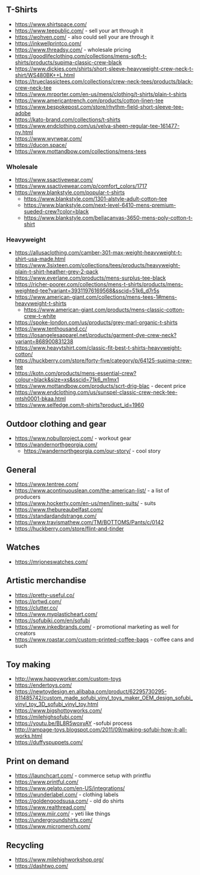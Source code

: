 ## T-Shirts

- https://www.shirtspace.com/
- https://www.teepublic.com/ - sell your art through it
- https://wohven.com/ - also could sell your are through it
- https://inkwellprintco.com/
- https://www.threadsy.com/ - wholesale pricing
- https://goodlifeclothing.com/collections/mens-soft-t-shirts/products/supima-classic-crew-black
- https://www.dickies.com/shirts/short-sleeve-heavyweight-crew-neck-t-shirt/WS480BK++L.html
- https://trueclassictees.com/collections/crew-neck-tees/products/black-crew-neck-tee
- https://www.mrporter.com/en-us/mens/clothing/t-shirts/plain-t-shirts
- https://www.americantrench.com/products/cotton-linen-tee
- https://www.bespokepost.com/store/rhythm-field-short-sleeve-tee-adobe
- https://kato-brand.com/collections/t-shirts
- https://www.endclothing.com/us/velva-sheen-regular-tee-161477-ny.html
- https://www.wyrwear.com/
- https://ducon.space/
- https://www.mottandbow.com/collections/mens-tees

### Wholesale

- https://www.ssactivewear.com/
- https://www.ssactivewear.com/p/comfort_colors/1717
- https://www.blankstyle.com/popular-t-shirts
  - https://www.blankstyle.com/1301-alstyle-adult-cotton-tee
  - https://www.blankstyle.com/next-level-6410-mens-premium-sueded-crew?color=black
  - https://www.blankstyle.com/bellacanvas-3650-mens-poly-cotton-t-shirt

### Heavyweight

- https://allusaclothing.com/camber-301-max-weight-heavyweight-t-shirt-usa-made.html
- https://www.3sixteen.com/collections/tees/products/heavyweight-plain-t-shirt-heather-grey-2-pack
- https://www.everlane.com/products/mens-surplus-tee-black
- https://richer-poorer.com/collections/mens-t-shirts/products/mens-weighted-tee?variant=39311976169568&sscid=51k6_d7r5s
- https://www.american-giant.com/collections/mens-tees-1#mens-heavyweight-t-shirts
  - https://www.american-giant.com/products/mens-classic-cotton-crew-t-white
- https://spoke-london.com/us/products/grey-marl-organic-t-shirts
- https://www.tenthousand.cc/
- https://losangelesapparel.net/products/garment-dye-crew-neck?variant=868900831238
- https://www.heavytshirt.com/classic-fit-best-t-shirts-heavyweight-cotton/
- https://huckberry.com/store/forty-five/category/p/64125-supima-crew-tee
- https://kotn.com/products/mens-essential-crew?colour=black&size=xs&sscid=71k6_m1mx1
- https://www.mottandbow.com/products/scrt-drig-blac - decent price
- https://www.endclothing.com/us/sunspel-classic-crew-neck-tee-mtsh0001-bkaa.html
- https://www.selfedge.com/t-shirts?product_id=1960

## Outdoor clothing and gear

- https://www.nobullproject.com/ - workout gear
- https://wandernorthgeorgia.com/
  - https://wandernorthgeorgia.com/our-story/ - cool story

## General

- https://www.tentree.com/
- https://www.acontinuouslean.com/the-american-list/ - a list of producers
- https://www.hockerty.com/en-us/men/linen-suits/ - suits
- https://www.thebureaubelfast.com/
- https://standardandstrange.com/
- https://www.travismathew.com/TM/BOTTOMS/Pants/c/0142
- https://huckberry.com/store/flint-and-tinder

## Watches

- https://mrjoneswatches.com/

## Artistic merchandise

- https://pretty-useful.co/
- https://prtwd.com/
- https://clutter.co/
- https://www.myplasticheart.com/
- https://sofubiki.com/en/sofubi
- https://www.inkedbrands.com/ - promotional marketing as well for creators
- https://www.roastar.com/custom-printed-coffee-bags - coffee cans and such

## Toy making

- http://www.happyworker.com/custom-toys
- https://endertoys.com/
- https://newtoydesign.en.alibaba.com/product/62295730295-811485742/custom_made_sofubi_vinyl_toys_maker_OEM_design_sofubi_vinyl_toy_3D_sofubi_vinyl_toy.html
- https://www.bigshottoyworks.com/
- https://milehighsofubi.com/
- https://youtu.be/BL8R5woxyAY -sofubi process
- http://rampage-toys.blogspot.com/2011/09/making-sofubi-how-it-all-works.html
- https://duffyspuppets.com/

## Print on demand

- https://launchcart.com/ - commerce setup with printflu
- https://www.printful.com/
- https://www.gelato.com/en-US/integrations/
- https://wunderlabel.com/ - clothing labels
- https://goldengoodsusa.com/ - old do shirts
- https://www.realthread.com/
- https://www.miir.com/ - yeti like things
- https://undergroundshirts.com/
- https://www.micromerch.com/

## Recycling
- https://www.milehighworkshop.org/
- https://dashtwo.com/
